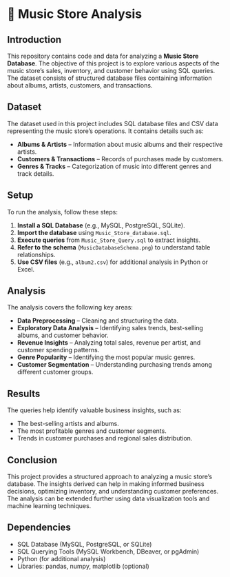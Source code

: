 # 🎵 Music Store Analysis  

## Introduction  
This repository contains code and data for analyzing a **Music Store Database**. The objective of this project is to explore various aspects of the music store’s sales, inventory, and customer behavior using SQL queries. The dataset consists of structured database files containing information about albums, artists, customers, and transactions.  

## Dataset  
The dataset used in this project includes SQL database files and CSV data representing the music store’s operations. It contains details such as:  
- **Albums & Artists** – Information about music albums and their respective artists.  
- **Customers & Transactions** – Records of purchases made by customers.  
- **Genres & Tracks** – Categorization of music into different genres and track details.  

## Setup  
To run the analysis, follow these steps:  
1. **Install a SQL Database** (e.g., MySQL, PostgreSQL, SQLite).  
2. **Import the database** using `Music_Store_database.sql`.  
3. **Execute queries** from `Music_Store_Query.sql` to extract insights.  
4. **Refer to the schema** (`MusicDatabaseSchema.png`) to understand table relationships.  
5. **Use CSV files** (e.g., `album2.csv`) for additional analysis in Python or Excel.  

## Analysis  
The analysis covers the following key areas:  
- **Data Preprocessing** – Cleaning and structuring the data.  
- **Exploratory Data Analysis** – Identifying sales trends, best-selling albums, and customer behavior.  
- **Revenue Insights** – Analyzing total sales, revenue per artist, and customer spending patterns.  
- **Genre Popularity** – Identifying the most popular music genres.  
- **Customer Segmentation** – Understanding purchasing trends among different customer groups.  

## Results  
The queries help identify valuable business insights, such as:  
- The best-selling artists and albums.  
- The most profitable genres and customer segments.  
- Trends in customer purchases and regional sales distribution.  

## Conclusion  
This project provides a structured approach to analyzing a music store’s database. The insights derived can help in making informed business decisions, optimizing inventory, and understanding customer preferences. The analysis can be extended further using data visualization tools and machine learning techniques.  

## Dependencies  
- SQL Database (MySQL, PostgreSQL, or SQLite)  
- SQL Querying Tools (MySQL Workbench, DBeaver, or pgAdmin)  
- Python (for additional analysis)  
- Libraries: pandas, numpy, matplotlib (optional)  
